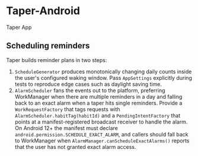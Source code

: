 # Taper-Android
Taper App

## Scheduling reminders

Taper builds reminder plans in two steps:

1. `ScheduleGenerator` produces monotonically changing daily counts inside the
   user's configured waking window. Pass `AppSettings` explicitly during tests
   to reproduce edge cases such as daylight saving time.
2. `AlarmScheduler` fans the events out to the platform, preferring
   WorkManager when there are multiple reminders in a day and falling back to
   an exact alarm when a taper hits single reminders. Provide a
   `WorkRequestFactory` that tags requests with `AlarmScheduler.habitTag(habitId)`
   and a `PendingIntentFactory` that points at a manifest-registered broadcast
   receiver to handle the alarm. On Android 12+ the manifest must declare
   `android.permission.SCHEDULE_EXACT_ALARM`, and callers should fall back to
   WorkManager when `AlarmManager.canScheduleExactAlarms()` reports that the
   user has not granted exact alarm access.
